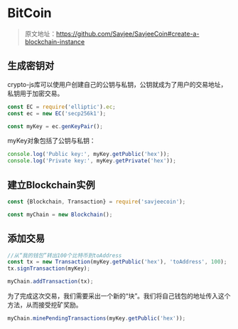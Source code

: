 # BitCoin

> 原文地址：https://github.com/Savjee/SavjeeCoin#create-a-blockchain-instance

## 生成密钥对
crypto-js库可以使用户创建自己的公钥与私钥，公钥就成为了用户的交易地址，私钥用于加密交易。
```javascript
const EC = require('elliptic').ec;
const ec = new EC('secp256k1');

const myKey = ec.genKeyPair();
```
myKey对象包括了公钥与私钥：
```javascript
console.log('Public key:', myKey.getPublic('hex'));
console.log('Private key:', myKey.getPrivate('hex'));
```
## 建立Blockchain实例
```javascript
const {Blockchain, Transaction} = require('savjeecoin');

const myChain = new Blockchain();
```
## 添加交易
```javascript
//从“我的钱包”转出100个比特币到toAddress
const tx = new Transaction(myKey.getPublic('hex'), 'toAddress', 100);
tx.signTransaction(myKey);

myChain.addTransaction(tx);
```
为了完成这次交易，我们需要采出一个新的“块”。我们将自己钱包的地址传入这个方法，从而接受挖矿奖励。
```javascript
myChain.minePendingTransactions(myKey.getPublic('hex'));
```
